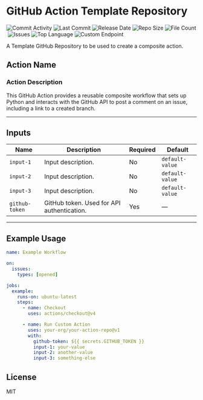# GitHub Action Template Repository

![Commit Activity](https://img.shields.io/github/commit-activity/t/subhamay-bhattacharyya-gha/github-action-template)&nbsp;![Last Commit](https://img.shields.io/github/last-commit/subhamay-bhattacharyya-gha/github-action-template)&nbsp;![Release Date](https://img.shields.io/github/release-date/subhamay-bhattacharyya-gha/github-action-template)&nbsp;![Repo Size](https://img.shields.io/github/repo-size/subhamay-bhattacharyya-gha/github-action-template)&nbsp;![File Count](https://img.shields.io/github/directory-file-count/subhamay-bhattacharyya-gha/github-action-template)&nbsp;![Issues](https://img.shields.io/github/issues/subhamay-bhattacharyya-gha/github-action-template)&nbsp;![Top Language](https://img.shields.io/github/languages/top/subhamay-bhattacharyya-gha/github-action-template)&nbsp;![Custom Endpoint](https://img.shields.io/endpoint?url=https://gist.githubusercontent.com/bsubhamay/06e35985280456b113298ed56c626e73/raw/github-action-template.json?)

A Template GitHub Repository to be used to create a composite action.

## Action Name

### Action Description

This GitHub Action provides a reusable composite workflow that sets up Python and interacts with the GitHub API to post a comment on an issue, including a link to a created branch.

---

## Inputs

| Name           | Description         | Required | Default        |
|----------------|---------------------|----------|----------------|
| `input-1`      | Input description.  | No       | `default-value`|
| `input-2`      | Input description.  | No       | `default-value`|
| `input-3`      | Input description.  | No       | `default-value`|
| `github-token` | GitHub token. Used for API authentication. | Yes | — |

---

## Example Usage

```yaml
name: Example Workflow

on:
  issues:
    types: [opened]

jobs:
  example:
    runs-on: ubuntu-latest
    steps:
      - name: Checkout
        uses: actions/checkout@v4

      - name: Run Custom Action
        uses: your-org/your-action-repo@v1
        with:
          github-token: ${{ secrets.GITHUB_TOKEN }}
          input-1: your-value
          input-2: another-value
          input-3: something-else
```

## License

MIT
